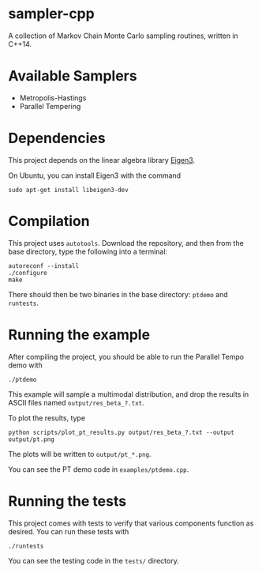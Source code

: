 sampler-cpp
===========

A collection of Markov Chain Monte Carlo sampling routines, written in C++14.


Available Samplers
==================

* Metropolis-Hastings
* Parallel Tempering


Dependencies
============

This project depends on the linear algebra library [Eigen3](http://eigen.tuxfamily.org/index.php?title=Main_Page).

On Ubuntu, you can install Eigen3 with the command

    sudo apt-get install libeigen3-dev


Compilation
===========

This project uses `autotools`. Download the repository, and then from the base
directory, type the following into a terminal:

    autoreconf --install
    ./configure
    make

There should then be two binaries in the base directory: `ptdemo` and `runtests`.


Running the example
===================

After compiling the project, you should be able to run the Parallel Tempo demo with

    ./ptdemo

This example will sample a multimodal distribution, and drop the results in
ASCII files named `output/res_beta_?.txt`.

To plot the results, type

    python scripts/plot_pt_results.py output/res_beta_?.txt --output output/pt.png

The plots will be written to `output/pt_*.png`.

You can see the PT demo code in `examples/ptdemo.cpp`.


Running the tests
=================

This project comes with tests to verify that various components function as desired.
You can run these tests with

    ./runtests

You can see the testing code in the `tests/` directory.
